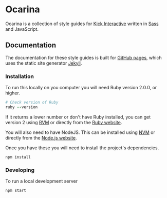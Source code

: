 # Ocarina

Ocarina is a collection of style guides for [Kick Interactive](http://www.wearekick.co.uk) written in [Sass](http://sass-lang.com/) and JavaScript.


## Documentation

The documentation for these style guides is built for [GitHub pages](https://pages.github.com/), which uses the static site generator [Jekyll](https://jekyllrb.com/).

### Installation

To run this locally on you computer you will need Ruby version 2.0.0, or higher.

```ruby
# Check version of Ruby
ruby --version
```
If it returns a lower number or don't have Ruby installed, you can get version 2 using [RVM](https://rvm.io) or directly from the [Ruby website](https://www.ruby-lang.org/en/downloads/).

You will also need to have NodeJS. This can be installed using [NVM](https://github.com/creationix/nvm) or directly from the [Node.js website](https://nodejs.org/en/download/).

Once you have these you will need to install the project's dependencies.

```
npm install
```

### Developing

To run a local development server 

```
npm start
```

